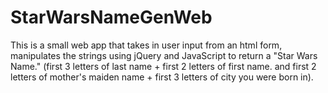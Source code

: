 # StarWarsNameGenWeb

This is a small web app that takes in user input from an html form, manipulates the strings using jQuery and JavaScript to return
a "Star Wars Name." (first 3 letters of last name + first 2 letters of first name. and first 2 letters of mother's maiden name + 
first 3 letters of city you were born in).
